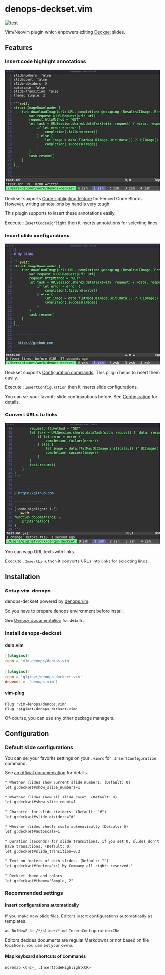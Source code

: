 # denops-deckset.vim

[![test](https://github.com/giginet/denops-deckset.vim/actions/workflows/test.yml/badge.svg)](https://github.com/giginet/denops-deckset.vim/actions/workflows/test.yml)

Vim/Neovim plugin which enpowers editing [Deckset](https://www.deckset.com/) slides.

## Features

### Insert code highlight annotations

![](images/code-highlight.gif)

Deckset supports [Code highligiting feature](https://docs.decksetapp.com/English.lproj/Formatting/06-code-blocks.html) for Fenced Code Blocks. 
However, writing annotations by hand is very tough.

This plugin supports to insert these annotations easily.

Execute `:InsertCodeHighlight` then it inserts annotations for selecting lines.

### Insert slide configurations

![](images/configuration.gif)

Deckset supports [Configuration commands](https://docs.decksetapp.com/English.lproj/Customization/01-configuration-commands.html).
This plugin helps to insert them easily.

Execute `:InsertConfiguration` then it inserts slide configurations.

You can set your favorite slide configurations before. See [Configuration](#configuration) for details.

### Convert URLs to links

![](images/link.gif)

You can wrap URL texts with links.

Execute `:InsertLink` then it converts URLs into links for selecting lines.

## Installation

### Setup vim-denops

denops-deckset powered by [denops.vim](https://github.com/vim-denops/denops.vim).

So you have to prepare denops environment before install.

See [Denops documentation](https://vim-denops.github.io/denops-documentation/tutorial/preparing-deno-and-denops.html) for details.

### Install denops-deckset

#### dein.vim

```toml
[[plugins]]
repo = 'vim-denops/denops.vim'

[[plugins]]
repo = 'giginet/denops-deckset.vim'
depends = ['denops.vim']
```

#### vim-plug

```vim
Plug 'vim-denops/denops.vim'
Plug 'giginet/denops-deckset.vim'
```

Of-course, you can use any other package managers.

## Configuration

### Default slide configurations

You can set your favorite settings on your `.vimrc` for `:InsertConfiguration` command.

See [an official documentation](https://docs.decksetapp.com/English.lproj/Customization/01-configuration-commands.html) for details.

```vim
" Whether slides show current slide numbers. (Default: 0)
let g:deckset#show_slide_numbers=1

" Whether slides show all slide count. (Default: 0)
let g:deckset#show_slide_count=1

" Character for slide dividers. (Default: "#")
let g:deckset#slide_dividers="#"

" Whether slides should scale automatically (Default: 0)
let g:deckset#autoscale=1

" Duration (seconds) for slide transitions. if you set 0, slides don't have transitions. (Default: 0)
let g:deckset#slide_transition=0.3

" Text on footers of each slides. (Default: "")
let g:deckset#footer="(c) My Company all rights reserved."

" Deckset theme and colors
let g:deckset#theme="Simple, 2"
```

### Recommended settings

#### Insert configurations automatically

If you make new slide files. Editors insert configurations automatically as templates.

```vim
au BufNewFile /*/slides/*.md InsertConfiguration<CR>
```

Editors decides documents are regular Markdowns or not based on file locations. You can set your owns.

#### Map keyboard shortcuts of commands

```vim
noremap <C-s>_ :InsertCodeHighlight<CR>
```

